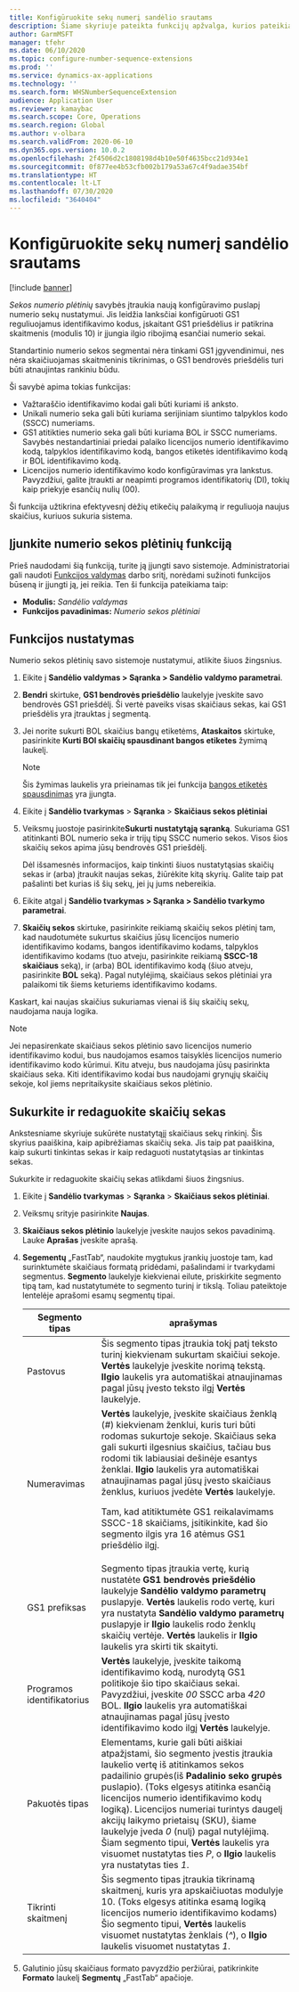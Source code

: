 ```yaml
---
title: Konfigūruokite sekų numerį sandėlio srautams
description: Šiame skyriuje pateikta funkcijų apžvalga, kurios pateikia sekos numerio plėtinius licencijos numerio identifikavimo kodui, bangos etiketės identifikavimo kodui, talpyklos identifikavimo kodui ir važtaraščio identifikavimo kodui.
author: GarmMSFT
manager: tfehr
ms.date: 06/10/2020
ms.topic: configure-number-sequence-extensions
ms.prod: ''
ms.service: dynamics-ax-applications
ms.technology: ''
ms.search.form: WHSNumberSequenceExtension
audience: Application User
ms.reviewer: kamaybac
ms.search.scope: Core, Operations
ms.search.region: Global
ms.author: v-olbara
ms.search.validFrom: 2020-06-10
ms.dyn365.ops.version: 10.0.2
ms.openlocfilehash: 2f4506d2c1808198d4b10e50f4635bcc21d934e1
ms.sourcegitcommit: 0f877ee4b53cfb002b179a53a67c4f9adae354bf
ms.translationtype: HT
ms.contentlocale: lt-LT
ms.lasthandoff: 07/30/2020
ms.locfileid: "3640404"
---
```

# <a name="configure-number-sequences-for-warehouse-flows"></a>Konfigūruokite sekų numerį sandėlio srautams

[!include [banner](../includes/banner.md)]

*Sekos numerio plėtinių* savybės įtraukia naują konfigūravimo puslapį numerio sekų nustatymui. Jis leidžia lanksčiai konfigūruoti GS1 reguliuojamus identifikavimo kodus, įskaitant GS1 priešdėlius ir patikrina skaitmenis (modulis 10) ir įjungia ilgio ribojimą esančiai numerio sekai.

Standartinio numerio sekos segmentai nėra tinkami GS1 įgyvendinimui, nes nėra skaičiuojamas skaitmeninis tikrinimas, o GS1 bendrovės priešdėlis turi būti atnaujintas rankiniu būdu.

Ši savybė apima tokias funkcijas:

- Važtaraščio identifikavimo kodai gali būti kuriami iš anksto.
- Unikali numerio seka gali būti kuriama serijiniam siuntimo talpyklos kodo (SSCC) numeriams.
- GS1 atitikties numerio seka gali būti kuriama BOL ir SSCC numeriams. Savybės nestandartiniai priedai palaiko licencijos numerio identifikavimo kodą, talpyklos identifikavimo kodą, bangos etiketės identifikavimo kodą ir BOL identifikavimo kodą.
- Licencijos numerio identifikavimo kodo konfigūravimas yra lankstus. Pavyzdžiui, galite įtraukti ar neapimti programos identifikatorių (DI), tokių kaip priekyje esančių nulių (00).

Ši funkcija užtikrina efektyvesnį dėžių etikečių palaikymą ir reguliuoja naujus skaičius, kuriuos sukuria sistema.

## <a name="turn-on-the-number-sequence-extensions-feature"></a>Įjunkite numerio sekos plėtinių funkciją

Prieš naudodami šią funkciją, turite ją įjungti savo sistemoje. Administratoriai gali naudoti [Funkcijos valdymas](../../fin-ops-core/fin-ops/get-started/feature-management/feature-management-overview.md) darbo sritį, norėdami sužinoti funkcijos būseną ir įjungti ją, jei reikia. Ten ši funkcija pateikiama taip:

- **Modulis:** *Sandėlio valdymas*
- **Funkcijos pavadinimas:** *Numerio sekos plėtiniai*

## <a name="set-up-the-feature"></a>Funkcijos nustatymas

Numerio sekos plėtinių savo sistemoje nustatymui, atlikite šiuos žingsnius.

1. Eikite į **Sandėlio valdymas \> Sąranka \> Sandėlio valdymo parametrai**.
1. **Bendri** skirtuke, **GS1 bendrovės priešdėlio** laukelyje įveskite savo bendrovės GS1 priešdėlį. Ši vertė paveiks visas skaičiaus sekas, kai GS1 priešdėlis yra įtrauktas į segmentą.
1. Jei norite sukurti BOL skaičius bangų etiketėms, **Ataskaitos** skirtuke, pasirinkite **Kurti BOl skaičių spausdinant bangos etiketes** žymimą laukelį.

    > [!NOTE]
    > Šis žymimas laukelis yra prieinamas tik jei funkcija [bangos etiketės spausdinimas](configure-wave-label-printing.md) yra įjungta.

1. Eikite į  **Sandėlio tvarkymas** \> **Sąranka** \> **Skaičiaus sekos plėtiniai**
1. Veiksmų juostoje pasirinkite**Sukurti nustatytąją sąranką**. Sukuriama GS1 atitinkanti BOL numerio seka ir trijų tipų SSCC numerio sekos. Visos šios skaičių sekos apima jūsų bendrovės GS1 priešdėlį.

    Dėl išsamesnės informacijos, kaip tinkinti šiuos nustatytąsias skaičių sekas ir (arba) įtraukit naujas sekas, žiūrėkite kitą skyrių. Galite taip pat pašalinti bet kurias iš šių sekų, jei jų jums nebereikia.

1. Eikite atgal į **Sandėlio tvarkymas \> Sąranka \> Sandėlio tvarkymo parametrai**.
1. **Skaičių sekos** skirtuke, pasirinkite reikiamą skaičių sekos plėtinį tam, kad naudotumėte sukurtus skaičius jūsų licencijos numerio identifikavimo kodams, bangos identifikavimo kodams, talpyklos identifikavimo kodams (tuo atveju, pasirinkite reikiamą **SSCC-18 skaičiaus** seką), ir (arba) BOL identifikavimo kodą (šiuo atveju, pasirinkite **BOL** seką). Pagal nutylėjimą, skaičiaus sekos plėtiniai yra palaikomi tik šiems keturiems identifikavimo kodams.

Kaskart, kai naujas skaičius sukuriamas vienai iš šių skaičių sekų, naudojama nauja logika.

> [!NOTE]
> Jei nepasirenkate skaičiaus sekos plėtinio savo licencijos numerio identifikavimo kodui, bus naudojamos esamos taisyklės licencijos numerio identifikavimo kodo kūrimui. Kitu atveju, bus naudojama jūsų pasirinkta skaičiaus seka. Kiti identifikavimo kodai bus naudojami grynųjų skaičių sekoje, kol jiems nepritaikysite skaičiaus sekos plėtinio.

## <a name="create-and-edit-number-sequences"></a>Sukurkite ir redaguokite skaičių sekas

Ankstesniame skyriuje sukūrėte nustatytąjį skaičiaus sekų rinkinį. Šis skyrius paaiškina, kaip apibrėžiamas skaičių seka. Jis taip pat paaiškina, kaip sukurti tinkintas sekas ir kaip redaguoti nustatytąsias ar tinkintas sekas.

Sukurkite ir redaguokite skaičių sekas atlikdami šiuos žingsnius.

1. Eikite į  **Sandėlio tvarkymas** \> **Sąranka** \> **Skaičiaus sekos plėtiniai**.
1. Veiksmų srityje pasirinkite **Naujas**.
1. **Skaičiaus sekos plėtinio** laukelyje įveskite naujos sekos pavadinimą. Lauke **Aprašas** įveskite aprašą.
1. **Segementų** „FastTab“, naudokite mygtukus įrankių juostoje tam, kad surinktumėte skaičiaus formatą pridėdami, pašalindami ir tvarkydami segmentus. **Segmento** laukelyje kiekvienai eilute, priskirkite segmento tipą tam, kad nustatytumėte to segmento turinį ir tikslą. Toliau pateiktoje lentelėje aprašomi esamų segmentų tipai.

    | Segmento tipas | aprašymas |
    |---|---|
    | Pastovus | Šis segmento tipas įtraukia tokį patį teksto turinį kiekvienam sukurtam skaičiui sekoje. **Vertės** laukelyje įveskite norimą tekstą. **Ilgio** laukelis yra automatiškai atnaujinamas pagal jūsų įvesto teksto ilgį **Vertės** laukelyje. |
    | Numeravimas | **Vertės** laukelyje, įveskite skaičiaus ženklą (*\#*) kiekvienam ženklui, kuris turi būti rodomas sukurtoje sekoje. Skaičiaus seka gali sukurti ilgesnius skaičius, tačiau bus rodomi tik labiausiai dešinėje esantys ženklai. **Ilgio** laukelis yra automatiškai atnaujinamas pagal jūsų įvesto skaičiaus ženklus, kuriuos įvedėte **Vertės** laukelyje.<p>Tam, kad atitiktumėte GS1 reikalavimams SSCC-18 skaičiams, įsitikinkite, kad šio segmento ilgis yra 16 atėmus GS1 priešdėlio ilgį.</p> |
    | GS1 prefiksas | Segmento tipas įtraukia vertę, kurią nustatėte **GS1 bendrovės priešdėlio** laukelyje **Sandėlio valdymo parametrų** puslapyje. **Vertės** laukelis rodo vertę, kuri yra nustatyta **Sandėlio valdymo parametrų** puslapyje ir **Ilgio** laukelis rodo ženklų skaičių vertėje. **Vertės** laukelis ir **Ilgio** laukelis yra skirti tik skaityti. |
    | Programos identifikatorius | **Vertės** laukelyje, įveskite taikomą identifikavimo kodą, nurodytą GS1 politikoje šio tipo skaičiaus sekai. Pavyzdžiui, įveskite *00* SSCC arba *420* BOL. **Ilgio** laukelis yra automatiškai atnaujinamas pagal jūsų įvesto identifikavimo kodo ilgį **Vertės** laukelyje. |
    | Pakuotės tipas | Elementams, kurie gali būti aiškiai atpažįstami, šio segmento įvestis įtraukia laukelio vertę iš atitinkamos sekos padailinio grupės(iš **Padalinio seko grupės** puslapio). (Toks elgesys atitinka esančią licencijos numerio identifikavimo kodų logiką). Licencijos numeriai turintys daugelį akcijų laikymo prietaisų (SKU), šiame laukelyje įveda *0* (nulį) pagal nutylėjimą. Šiam segmento tipui, **Vertės** laukelis yra visuomet nustatytas ties *P*, o **Ilgio** laukelis yra nustatytas ties *1*.|
    | Tikrinti skaitmenį | Šis segmento tipas įtraukia tikrinamą skaitmenį, kuris yra apskaičiuotas modulyje 10. (Toks elgesys atitinka esamą logiką licencijos numerio identifikavimo kodams) Šio segmento tipui, **Vertės** laukelis visuomet nustatytas ženklais (*^*), o **Ilgio** laukelis visuomet nustatytas *1*. |

1. Galutinio jūsų skaičiaus formato pavyzdžio peržiūrai, patikrinkite **Formato** laukelį **Segmentų** „FastTab“ apačioje.
